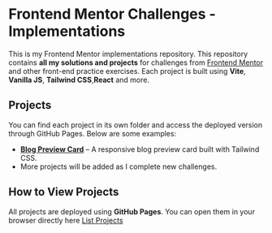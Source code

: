 # Frontend Mentor Challenges - Implementations

This is my Frontend Mentor implementations repository. This repository contains **all my solutions and projects** for challenges from [Frontend Mentor](https://www.frontendmentor.io/) and other front-end practice exercises. Each project is built using **Vite**, **Vanilla JS**, **Tailwind CSS**,**React** and more.

## Projects

You can find each project in its own folder and access the deployed version through GitHub Pages. Below are some examples:

- **[Blog Preview Card](docs/blog-preview-card/)** – A responsive blog preview card built with Tailwind CSS.
- More projects will be added as I complete new challenges.

## How to View Projects

All projects are deployed using **GitHub Pages**. You can open them in your browser directly here [List Projects](https://robspalo.github.io/frontend-mentor/)

